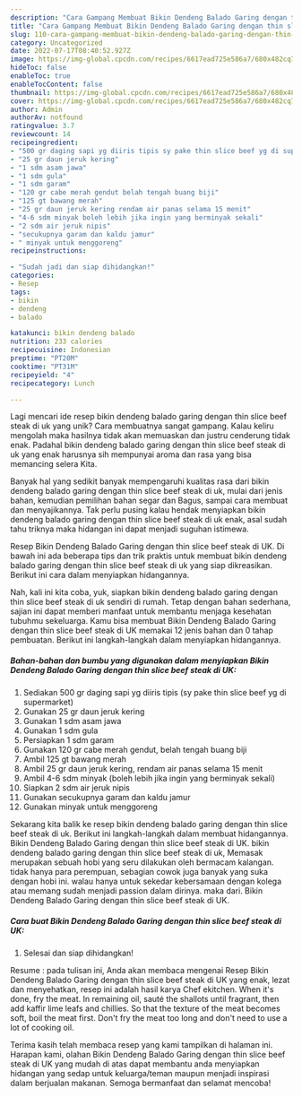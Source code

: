 ```yaml
---
description: "Cara Gampang Membuat Bikin Dendeng Balado Garing dengan thin slice beef steak di UK yang Bisa Manjain Lidah"
title: "Cara Gampang Membuat Bikin Dendeng Balado Garing dengan thin slice beef steak di UK yang Bisa Manjain Lidah"
slug: 110-cara-gampang-membuat-bikin-dendeng-balado-garing-dengan-thin-slice-beef-steak-di-uk-yang-bisa-manjain-lidah
category: Uncategorized
date: 2022-07-17T08:40:52.927Z
image: https://img-global.cpcdn.com/recipes/6617ead725e586a7/680x482cq70/bikin-dendeng-balado-garing-dengan-thin-slice-beef-steak-di-uk-foto-resep-utama.jpg
hideToc: false
enableToc: true
enableTocContent: false
thumbnail: https://img-global.cpcdn.com/recipes/6617ead725e586a7/680x482cq70/bikin-dendeng-balado-garing-dengan-thin-slice-beef-steak-di-uk-foto-resep-utama.jpg
cover: https://img-global.cpcdn.com/recipes/6617ead725e586a7/680x482cq70/bikin-dendeng-balado-garing-dengan-thin-slice-beef-steak-di-uk-foto-resep-utama.jpg
author: Admin
authorAv: notfound
ratingvalue: 3.7
reviewcount: 14
recipeingredient:
- "500 gr daging sapi yg diiris tipis sy pake thin slice beef yg di supermarket"
- "25 gr daun jeruk kering"
- "1 sdm asam jawa"
- "1 sdm gula"
- "1 sdm garam"
- "120 gr cabe merah gendut belah tengah buang biji"
- "125 gt bawang merah"
- "25 gr daun jeruk kering rendam air panas selama 15 menit"
- "4-6 sdm minyak boleh lebih jika ingin yang berminyak sekali"
- "2 sdm air jeruk nipis"
- "secukupnya garam dan kaldu jamur"
- " minyak untuk menggoreng"
recipeinstructions:

- "Sudah jadi dan siap dihidangkan!"
categories:
- Resep
tags:
- bikin
- dendeng
- balado

katakunci: bikin dendeng balado 
nutrition: 233 calories
recipecuisine: Indonesian
preptime: "PT20M"
cooktime: "PT31M"
recipeyield: "4"
recipecategory: Lunch

---
```





Lagi mencari ide resep bikin dendeng balado garing dengan thin slice beef steak di uk yang unik? Cara membuatnya sangat gampang. Kalau keliru mengolah maka hasilnya tidak akan memuaskan dan justru cenderung tidak enak. Padahal bikin dendeng balado garing dengan thin slice beef steak di uk yang enak harusnya sih mempunyai aroma dan rasa yang bisa memancing selera Kita.





Banyak hal yang sedikit banyak mempengaruhi kualitas rasa dari bikin dendeng balado garing dengan thin slice beef steak di uk, mulai dari jenis bahan, kemudian pemilihan bahan segar dan Bagus, sampai cara membuat dan menyajikannya. Tak perlu pusing kalau hendak menyiapkan bikin dendeng balado garing dengan thin slice beef steak di uk enak,      asal sudah tahu triknya maka hidangan ini dapat menjadi suguhan istimewa.














Resep Bikin Dendeng Balado Garing dengan thin slice beef steak di UK. Di bawah ini ada beberapa tips dan trik praktis untuk membuat bikin dendeng balado garing dengan thin slice beef steak di uk yang siap dikreasikan. Berikut ini cara dalam menyiapkan hidangannya.






Nah, kali ini kita coba, yuk, siapkan bikin dendeng balado garing dengan thin slice beef steak di uk sendiri di rumah. Tetap dengan bahan sederhana, sajian ini dapat memberi manfaat untuk membantu menjaga kesehatan tubuhmu sekeluarga. Kamu bisa membuat Bikin Dendeng Balado Garing dengan thin slice beef steak di UK memakai 12 jenis bahan dan 0 tahap pembuatan. Berikut ini langkah-langkah dalam menyiapkan hidangannya.

<!--inarticleads1-->

##### Bahan-bahan dan bumbu yang digunakan dalam menyiapkan Bikin Dendeng Balado Garing dengan thin slice beef steak di UK:

1. Sediakan 500 gr daging sapi yg diiris tipis (sy pake thin slice beef yg di supermarket)
1. Gunakan 25 gr daun jeruk kering
1. Gunakan 1 sdm asam jawa
1. Gunakan 1 sdm gula
1. Persiapkan 1 sdm garam
1. Gunakan 120 gr cabe merah gendut, belah tengah buang biji
1. Ambil 125 gt bawang merah
1. Ambil 25 gr daun jeruk kering, rendam air panas selama 15 menit
1. Ambil 4-6 sdm minyak (boleh lebih jika ingin yang berminyak sekali)
1. Siapkan 2 sdm air jeruk nipis
1. Gunakan secukupnya garam dan kaldu jamur
1. Gunakan  minyak untuk menggoreng


Sekarang kita balik ke resep bikin dendeng balado garing dengan thin slice beef steak di uk. Berikut ini langkah-langkah dalam membuat hidangannya. Bikin Dendeng Balado Garing dengan thin slice beef steak di UK. bikin dendeng balado garing dengan thin slice beef steak di uk, Memasak merupakan sebuah hobi yang seru dilakukan oleh bermacam kalangan. tidak hanya para perempuan, sebagian cowok juga banyak yang suka dengan hobi ini. walau hanya untuk sekedar kebersamaan dengan kolega atau memang sudah menjadi passion dalam dirinya. maka dari. Bikin Dendeng Balado Garing dengan thin slice beef steak di UK. 

<!--inarticleads2-->

##### Cara buat Bikin Dendeng Balado Garing dengan thin slice beef steak di UK:


1. Selesai dan siap dihidangkan!

Resume : pada tulisan ini, Anda akan membaca mengenai Resep Bikin Dendeng Balado Garing dengan thin slice beef steak di UK yang enak, lezat dan menyehatkan, resep ini adalah hasil karya Chef ekitchen. When it&#39;s done, fry the meat. In remaining oil, sauté the shallots until fragrant, then add kaffir lime leafs and chillies. So that the texture of the meat becomes soft, boil the meat first. Don&#39;t fry the meat too long and don&#39;t need to use a lot of cooking oil. 

Terima kasih telah membaca resep yang kami tampilkan di halaman ini. Harapan kami, olahan Bikin Dendeng Balado Garing dengan thin slice beef steak di UK yang mudah di atas dapat membantu anda menyiapkan hidangan yang sedap untuk keluarga/teman maupun menjadi inspirasi dalam berjualan makanan. Semoga bermanfaat dan selamat mencoba!
